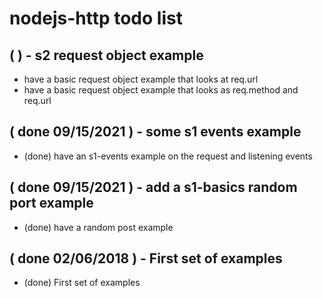 # nodejs-http todo list

## (   ) - s2 request object example
* have a basic request object example that looks at req.url
* have a basic request object example that looks as req.method and req.url

## ( done 09/15/2021 ) - some s1 events example
* (done) have an s1-events example on the request and listening events

## ( done 09/15/2021 ) - add a s1-basics random port example
* (done) have a random post example

## ( done 02/06/2018 ) - First set of examples
* (done) First set of examples